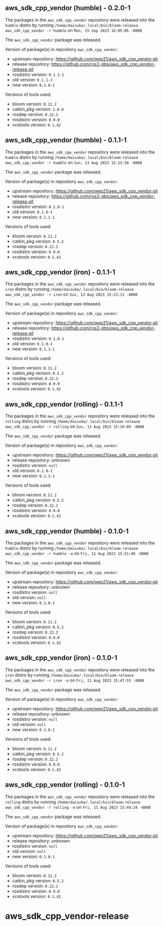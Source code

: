 ## aws_sdk_cpp_vendor (humble) - 0.2.0-1

The packages in the `aws_sdk_cpp_vendor` repository were released into the `humble` distro by running `/home/daisuke/.local/bin/bloom-release aws_sdk_cpp_vendor -r humble` on `Mon, 25 Sep 2023 16:05:05 -0000`

The `aws_sdk_cpp_vendor` package was released.

Version of package(s) in repository `aws_sdk_cpp_vendor`:

- upstream repository: https://github.com/wep21/aws_sdk_cpp_vendor.git
- release repository: https://github.com/ros2-gbp/aws_sdk_cpp_vendor-release.git
- rosdistro version: `0.1.1-1`
- old version: `0.1.1-1`
- new version: `0.2.0-1`

Versions of tools used:

- bloom version: `0.11.2`
- catkin_pkg version: `1.0.0`
- rosdep version: `0.22.2`
- rosdistro version: `0.9.0`
- vcstools version: `0.1.42`


## aws_sdk_cpp_vendor (humble) - 0.1.1-1

The packages in the `aws_sdk_cpp_vendor` repository were released into the `humble` distro by running `/home/daisuke/.local/bin/bloom-release aws_sdk_cpp_vendor -r humble` on `Sun, 13 Aug 2023 15:23:50 -0000`

The `aws_sdk_cpp_vendor` package was released.

Version of package(s) in repository `aws_sdk_cpp_vendor`:

- upstream repository: https://github.com/wep21/aws_sdk_cpp_vendor.git
- release repository: https://github.com/ros2-gbp/aws_sdk_cpp_vendor-release.git
- rosdistro version: `0.1.0-1`
- old version: `0.1.0-1`
- new version: `0.1.1-1`

Versions of tools used:

- bloom version: `0.11.2`
- catkin_pkg version: `0.5.2`
- rosdep version: `0.22.2`
- rosdistro version: `0.9.0`
- vcstools version: `0.1.42`


## aws_sdk_cpp_vendor (iron) - 0.1.1-1

The packages in the `aws_sdk_cpp_vendor` repository were released into the `iron` distro by running `/home/daisuke/.local/bin/bloom-release aws_sdk_cpp_vendor -r iron` on `Sun, 13 Aug 2023 15:22:11 -0000`

The `aws_sdk_cpp_vendor` package was released.

Version of package(s) in repository `aws_sdk_cpp_vendor`:

- upstream repository: https://github.com/wep21/aws_sdk_cpp_vendor.git
- release repository: https://github.com/ros2-gbp/aws_sdk_cpp_vendor-release.git
- rosdistro version: `0.1.0-1`
- old version: `0.1.0-1`
- new version: `0.1.1-1`

Versions of tools used:

- bloom version: `0.11.2`
- catkin_pkg version: `0.5.2`
- rosdep version: `0.22.2`
- rosdistro version: `0.9.0`
- vcstools version: `0.1.42`


## aws_sdk_cpp_vendor (rolling) - 0.1.1-1

The packages in the `aws_sdk_cpp_vendor` repository were released into the `rolling` distro by running `/home/daisuke/.local/bin/bloom-release aws_sdk_cpp_vendor -r rolling` on `Sun, 13 Aug 2023 15:20:09 -0000`

The `aws_sdk_cpp_vendor` package was released.

Version of package(s) in repository `aws_sdk_cpp_vendor`:

- upstream repository: https://github.com/wep21/aws_sdk_cpp_vendor.git
- release repository: unknown
- rosdistro version: `null`
- old version: `0.1.0-1`
- new version: `0.1.1-1`

Versions of tools used:

- bloom version: `0.11.2`
- catkin_pkg version: `0.5.2`
- rosdep version: `0.22.2`
- rosdistro version: `0.9.0`
- vcstools version: `0.1.42`


## aws_sdk_cpp_vendor (humble) - 0.1.0-1

The packages in the `aws_sdk_cpp_vendor` repository were released into the `humble` distro by running `/home/daisuke/.local/bin/bloom-release aws_sdk_cpp_vendor -r humble -e` on `Fri, 11 Aug 2023 15:51:48 -0000`

The `aws_sdk_cpp_vendor` package was released.

Version of package(s) in repository `aws_sdk_cpp_vendor`:

- upstream repository: https://github.com/wep21/aws_sdk_cpp_vendor.git
- release repository: unknown
- rosdistro version: `null`
- old version: `null`
- new version: `0.1.0-1`

Versions of tools used:

- bloom version: `0.11.2`
- catkin_pkg version: `0.5.2`
- rosdep version: `0.22.2`
- rosdistro version: `0.9.0`
- vcstools version: `0.1.42`


## aws_sdk_cpp_vendor (iron) - 0.1.0-1

The packages in the `aws_sdk_cpp_vendor` repository were released into the `iron` distro by running `/home/daisuke/.local/bin/bloom-release aws_sdk_cpp_vendor -r iron -e` on `Fri, 11 Aug 2023 15:47:55 -0000`

The `aws_sdk_cpp_vendor` package was released.

Version of package(s) in repository `aws_sdk_cpp_vendor`:

- upstream repository: https://github.com/wep21/aws_sdk_cpp_vendor.git
- release repository: unknown
- rosdistro version: `null`
- old version: `null`
- new version: `0.1.0-1`

Versions of tools used:

- bloom version: `0.11.2`
- catkin_pkg version: `0.5.2`
- rosdep version: `0.22.2`
- rosdistro version: `0.9.0`
- vcstools version: `0.1.42`


## aws_sdk_cpp_vendor (rolling) - 0.1.0-1

The packages in the `aws_sdk_cpp_vendor` repository were released into the `rolling` distro by running `/home/daisuke/.local/bin/bloom-release aws_sdk_cpp_vendor -r rolling -e` on `Fri, 11 Aug 2023 15:44:24 -0000`

The `aws_sdk_cpp_vendor` package was released.

Version of package(s) in repository `aws_sdk_cpp_vendor`:

- upstream repository: https://github.com/wep21/aws_sdk_cpp_vendor.git
- release repository: unknown
- rosdistro version: `null`
- old version: `null`
- new version: `0.1.0-1`

Versions of tools used:

- bloom version: `0.11.2`
- catkin_pkg version: `0.5.2`
- rosdep version: `0.22.2`
- rosdistro version: `0.9.0`
- vcstools version: `0.1.42`


# aws_sdk_cpp_vendor-release
